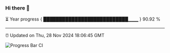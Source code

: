 ### Hi there 👋

⏳ Year progress { ███████████████████████████▁▁▁ } 90.92 %

---

⏰ Updated on Thu, 28 Nov 2024 18:06:45 GMT

![Progress Bar CI](https://github.com/liununu/liununu/workflows/Progress%20Bar%20CI/badge.svg)
